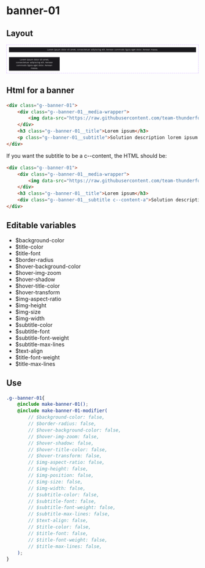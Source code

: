 # banner-01

## Layout

![alt text][banner-01]

[banner-01]: /src/img/global-components/banner/banner-01.png

## Html for a banner

```html
<div class="g--banner-01">
    <div class="g--banner-01__media-wrapper">
        <img data-src="https://raw.githubusercontent.com/team-thunderfoot/ui/main/src/img/global-components/banner/banner-img-placeholder.png" src="/src/img/global-components/placeholder.jpg" alt="alt text" class="g--banner-01__media-wrapper__media g--lazy-01">
    </div>
    <h3 class="g--banner-01__title">Lorem ipsum</h3>
    <p class="g--banner-01__subtitle">Solution description lorem ipsum dolor sit amet consectetur.</p>
</div>
```

If you want the subtitle to be a c--content, the HTML should be:
```html
<div class="g--banner-01">
    <div class="g--banner-01__media-wrapper">
        <img data-src="https://raw.githubusercontent.com/team-thunderfoot/ui/main/src/img/global-components/banner/banner-img-placeholder.png" src="/src/img/global-components/placeholder.jpg" alt="alt text" class="g--banner-01__media-wrapper__media g--lazy-01">
    </div>
    <h3 class="g--banner-01__title">Lorem ipsum</h3>
    <div class="g--banner-01__subtitle c--content-a">Solution description lorem ipsum dolor sit amet consectetur.</div>
</div>
```

## Editable variables

- $background-color
- $title-color
- $title-font
- $border-radius
- $hover-background-color
- $hover-img-zoom
- $hover-shadow
- $hover-title-color
- $hover-transform
- $img-aspect-ratio
- $img-height
- $img-size
- $img-width
- $subtitle-color
- $subtitle-font
- $subtitle-font-weight
- $subtitle-max-lines
- $text-align
- $title-font-weight
- $title-max-lines

## Use

```scss
.g--banner-01{
    @include make-banner-01();
    @include make-banner-01-modifier(
        // $background-color: false,
        // $border-radius: false,
        // $hover-background-color: false,
        // $hover-img-zoom: false,
        // $hover-shadow: false,
        // $hover-title-color: false,
        // $hover-transform: false,
        // $img-aspect-ratio: false,
        // $img-height: false,
        // $img-position: false,
        // $img-size: false,
        // $img-width: false,
        // $subtitle-color: false,
        // $subtitle-font: false,
        // $subtitle-font-weight: false,
        // $subtitle-max-lines: false,
        // $text-align: false,
        // $title-color: false,
        // $title-font: false,
        // $title-font-weight: false,
        // $title-max-lines: false,
    );
}
```